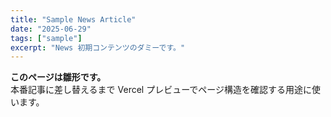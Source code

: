 ```yaml
---
title: "Sample News Article"
date: "2025-06-29"
tags: ["sample"]
excerpt: "News 初期コンテンツのダミーです。"
---
```


**このページは雛形です。**  
本番記事に差し替えるまで Vercel プレビューでページ構造を確認する用途に使います。
